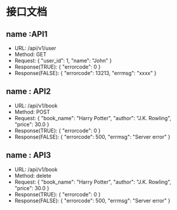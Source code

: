 # 接口文档

## name :API1

- URL: /api/v1/user
- Method: GET
- Request:
    {
        "user_id": 1,
        "name": "John"
    }
- Response(TRUE):
    {
        "errorcode": 0
    }
- Response(FALSE):
    {
        "errorcode": 13213,
        "errmsg": "xxxx"
    }

## name : API2

- URL: /api/v1/book
- Method: POST
- Request:
    {
        "book_name": "Harry Potter",
        "author": "J.K. Rowling",
        "price": 30.0
    }
- Response(TRUE):
    {
        "errorcode": 0
    }
- Response(FALSE):
    {
        "errorcode": 500,
        "errmsg": "Server error"
    }
## name : API3
- URL: /api/v1/book
- Method: delete
- Request:
    {
        "book_name": "Harry Potter",
        "author": "J.K. Rowling",
        "price": 30.0
    }
- Response(TRUE):
    {
        "errorcode": 0
    }
- Response(FALSE):
    {
        "errorcode": 500,
        "errmsg": "Server error"
    }
